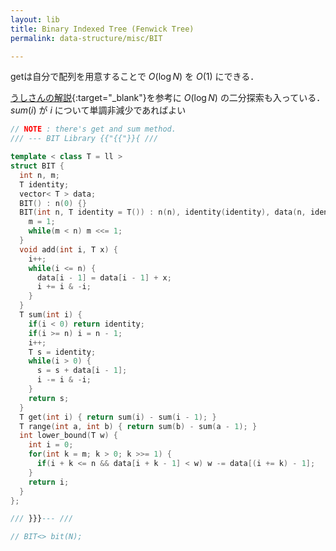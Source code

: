 ```yaml
---
layout: lib
title: Binary Indexed Tree (Fenwick Tree)
permalink: data-structure/misc/BIT

---
```


getは自分で配列を用意することで $O(\log N)$ を $O(1)$ にできる．

[うしさんの解説](https://ei1333.github.io/algorithm/binary-indexed-tree.html){:target="_blank"}<!--_-->を参考に $O(\log N)$ の二分探索も入っている．  
$sum(i)$ が $i$ について単調非減少であればよい


```cpp
// NOTE : there's get and sum method.
/// --- BIT Library {{"{{"}}{ ///

template < class T = ll >
struct BIT {
  int n, m;
  T identity;
  vector< T > data;
  BIT() : n(0) {}
  BIT(int n, T identity = T()) : n(n), identity(identity), data(n, identity) {
    m = 1;
    while(m < n) m <<= 1;
  }
  void add(int i, T x) {
    i++;
    while(i <= n) {
      data[i - 1] = data[i - 1] + x;
      i += i & -i;
    }
  }
  T sum(int i) {
    if(i < 0) return identity;
    if(i >= n) i = n - 1;
    i++;
    T s = identity;
    while(i > 0) {
      s = s + data[i - 1];
      i -= i & -i;
    }
    return s;
  }
  T get(int i) { return sum(i) - sum(i - 1); }
  T range(int a, int b) { return sum(b) - sum(a - 1); }
  int lower_bound(T w) {
    int i = 0;
    for(int k = m; k > 0; k >>= 1) {
      if(i + k <= n && data[i + k - 1] < w) w -= data[(i += k) - 1];
    }
    return i;
  }
};

/// }}}--- ///

// BIT<> bit(N);
```


